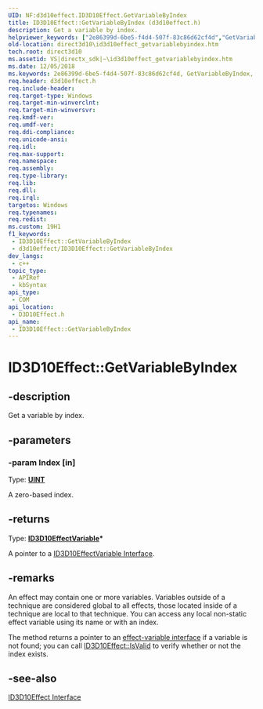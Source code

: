 ```yaml
---
UID: NF:d3d10effect.ID3D10Effect.GetVariableByIndex
title: ID3D10Effect::GetVariableByIndex (d3d10effect.h)
description: Get a variable by index.
helpviewer_keywords: ["2e86399d-6be5-f4d4-507f-83c86d62cf4d","GetVariableByIndex","GetVariableByIndex method [Direct3D 10]","GetVariableByIndex method [Direct3D 10]","ID3D10Effect interface","ID3D10Effect interface [Direct3D 10]","GetVariableByIndex method","ID3D10Effect.GetVariableByIndex","ID3D10Effect::GetVariableByIndex","d3d10effect/ID3D10Effect::GetVariableByIndex","direct3d10.id3d10effect_getvariablebyindex"]
old-location: direct3d10\id3d10effect_getvariablebyindex.htm
tech.root: direct3d10
ms.assetid: VS|directx_sdk|~\id3d10effect_getvariablebyindex.htm
ms.date: 12/05/2018
ms.keywords: 2e86399d-6be5-f4d4-507f-83c86d62cf4d, GetVariableByIndex, GetVariableByIndex method [Direct3D 10], GetVariableByIndex method [Direct3D 10],ID3D10Effect interface, ID3D10Effect interface [Direct3D 10],GetVariableByIndex method, ID3D10Effect.GetVariableByIndex, ID3D10Effect::GetVariableByIndex, d3d10effect/ID3D10Effect::GetVariableByIndex, direct3d10.id3d10effect_getvariablebyindex
req.header: d3d10effect.h
req.include-header: 
req.target-type: Windows
req.target-min-winverclnt: 
req.target-min-winversvr: 
req.kmdf-ver: 
req.umdf-ver: 
req.ddi-compliance: 
req.unicode-ansi: 
req.idl: 
req.max-support: 
req.namespace: 
req.assembly: 
req.type-library: 
req.lib: 
req.dll: 
req.irql: 
targetos: Windows
req.typenames: 
req.redist: 
ms.custom: 19H1
f1_keywords:
 - ID3D10Effect::GetVariableByIndex
 - d3d10effect/ID3D10Effect::GetVariableByIndex
dev_langs:
 - c++
topic_type:
 - APIRef
 - kbSyntax
api_type:
 - COM
api_location:
 - D3D10Effect.h
api_name:
 - ID3D10Effect::GetVariableByIndex
---
```


# ID3D10Effect::GetVariableByIndex


## -description

Get a variable by index.

## -parameters

### -param Index [in]

Type: <b><a href="/windows/desktop/WinProg/windows-data-types">UINT</a></b>

A zero-based index.

## -returns

Type: <b><a href="/windows/desktop/api/d3d10effect/nn-d3d10effect-id3d10effectvariable">ID3D10EffectVariable</a>*</b>

A pointer to a <a href="/windows/desktop/api/d3d10effect/nn-d3d10effect-id3d10effectvariable">ID3D10EffectVariable Interface</a>.

## -remarks

An effect may contain one or more variables. Variables outside of a technique are considered global to all effects, those located inside of a technique are local to that technique. You can access any local non-static effect variable using its name or with an index.

The method returns a pointer to an <a href="/windows/desktop/api/d3d10effect/nn-d3d10effect-id3d10effectvariable">effect-variable interface</a> if a variable is not found; you can call <a href="/windows/desktop/api/d3d10effect/nf-d3d10effect-id3d10effect-isvalid">ID3D10Effect::IsValid</a> to verify whether or not the index exists.

## -see-also

<a href="/windows/desktop/api/d3d10effect/nn-d3d10effect-id3d10effect">ID3D10Effect Interface</a>

